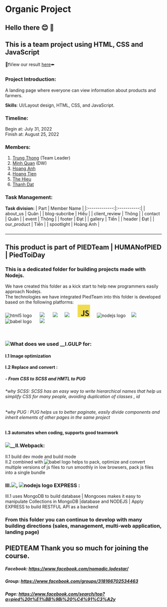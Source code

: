 # Organic Project

## Hello there  :blush: 👋

## This is a team project using HTML, CSS and JavaScript
🎉❗View our result [here](https://thongnt0208.github.io/OrganicWeb/public/page/index.html)⬅️

### Project Introduction:

A landing page where everyone can view information about products and farmers.

**Skills**: UI/Layout design, HTML, CSS, and JavaScript. 

### Timeline:

Begin at: July 31, 2022 \
Finish at: August 25, 2022 

### Members:

1. [Trung Thong](https://github.com/thongnt0208) (Team Leader)
2. [Minh Quan](https://github.com/lmaolmmo) (DW) 
3. [Hoang Anh](https://github.com/danghoanganh36) 
4. [Hoang Tien](https://github.com/WangChen0105) 
5. [The Hieu](https://github.com/hieuvuanguday) 
6. [Thanh Dat](https://github.com/DatRua411) 

### Task Management:

**Task division:**
|      Part     | Member Name |
|:-------------:|:-----------:|
| about_us      | Quân        |
| blog-subcribe | Hiếu        |
| client_review | Thông       |
| contact       | Quân        |
| event         | Thông       |
| footer        | Đạt         |
| gallery       | Tiến        |
| header        | Đạt         |
| our_product   | Tiến        |
| spootlight    | Hoàng Anh   |

###
---------------

### 
## This product is part of PIEDTeam | HUMANofPIED | PiedToiDay
### This is a dedicated folder for building projects made with Nodejs.
We have created this folder as a kick start to help new programmers easily approach Nodejs.\
The technologies we have integrated PiedTeam into this folder is developed based on the following platforms:\
<img src="https://cdn-icons-png.flaticon.com/512/732/732212.png" width="40" alt="html5 logo">	&#8194;	&#8194;
<img src="https://cdn.freebiesupply.com/logos/large/2x/pug-logo-png-transparent.png" width="40">	&#8194;	&#8194;
<img src="https://upload.wikimedia.org/wikipedia/commons/thumb/d/d5/CSS3_logo_and_wordmark.svg/120px-CSS3_logo_and_wordmark.svg.png" width="40">&#8194;	&#8194;
<img src="https://sass-lang.com/assets/img/logos/logo-b6e1ef6e.svg" width="40">	&#8194;	&#8194;
<img src="https://raw.githubusercontent.com/voodootikigod/logo.js/master/js.png" width="40">&#8194;	&#8194;
<img src="https://cdn.freebiesupply.com/logos/large/2x/nodejs-icon-logo-png-transparent.png" alt="nodejs logo" width="40">&#8194;&#8194;
<img src="https://cdn.freebiesupply.com/logos/large/2x/webpack-icon-logo-png-transparent.png" width="40">&#8194;&#8194;
<img src="https://cdn.freebiesupply.com/logos/large/2x/babel-10-logo-png-transparent.png" alt="babel logo" width="40">	&#8194;	&#8194;
<img src="https://upload.wikimedia.org/wikipedia/commons/thumb/7/72/Gulp.js_Logo.svg/1200px-Gulp.js_Logo.svg.png" width="30">

&#8194;

### <img src="https://upload.wikimedia.org/wikipedia/commons/thumb/7/72/Gulp.js_Logo.svg/1200px-Gulp.js_Logo.svg.png" width="30">What does we used __I.GULP for:
#### I.1 Image optimization
#### I.2 Replace and convert :
##### - From CSS to SCSS and HMTL to PUG
###### *why SCSS: SCSS has an easy way to write hierarchical names that help us simplify CSS for many people, avoiding duplication of classes , id
###### *why PUG : PUG helps us to better paginate, easily divide components and inherit elements of other pages in the same project
#### I.3 automates when coding, supports good teamwork

### <img src="https://cdn.freebiesupply.com/logos/large/2x/webpack-icon-logo-png-transparent.png" width="40">__II.Webpack:
II.1 build dev mode and build mode\
II.2 combined with <img src="https://cdn.freebiesupply.com/logos/large/2x/babel-10-logo-png-transparent.png" alt="babel logo" width ="40"> helps to pack, optimize and convert multiple versions of js files to run smoothly in low browsers, pack js files into a single bundle

### III.<img src="https://webimages.mongodb.com/_com_assets/cms/kuyjf3vea2hg34taa-horizontal_default_slate_blue.svg?auto=format%252Ccompress" width="100">, <img src="https://cdn.freebiesupply.com/logos/large/2x/nodejs-icon-logo-png-transparent.png" alt="nodejs logo" width="30"> EXPRESS :

III.1 uses MongoDB to build database | Mongooes makes it easy to manipulate Collections in MongoDB |database and NODEJS | Apply EXPRESS to build RESTFUL API as a backend
### From this folder you can continue to develop with many building directions (sales, management, multi-web application, landing page)

## **PIEDTEAM** Thank you so much for joining the course.
##### Facebook: https://www.facebook.com/nomadic.lodestar/
##### Group: https://www.facebook.com/groups/318166702534463
##### Page: https://www.facebook.com/search/top?q=pied%20t%E1%BB%9Bi%20%C4%91%C3%A2y
